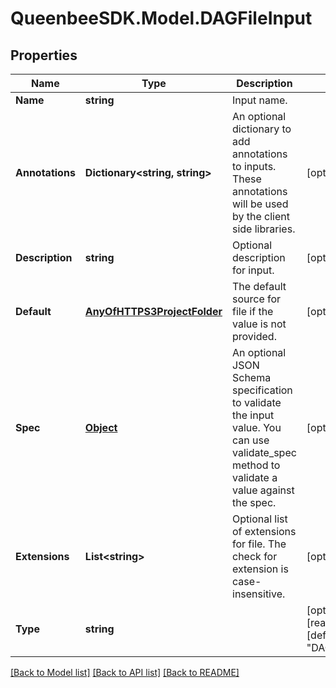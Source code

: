 
# QueenbeeSDK.Model.DAGFileInput

## Properties

Name | Type | Description | Notes
------------ | ------------- | ------------- | -------------
**Name** | **string** | Input name. | 
**Annotations** | **Dictionary&lt;string, string&gt;** | An optional dictionary to add annotations to inputs. These annotations will be used by the client side libraries. | [optional] 
**Description** | **string** | Optional description for input. | [optional] 
**Default** | [**AnyOfHTTPS3ProjectFolder**](AnyOfHTTPS3ProjectFolder.md) | The default source for file if the value is not provided. | [optional] 
**Spec** | [**Object**](.md) | An optional JSON Schema specification to validate the input value. You can use validate_spec method to validate a value against the spec. | [optional] 
**Extensions** | **List&lt;string&gt;** | Optional list of extensions for file. The check for extension is case-insensitive. | [optional] 
**Type** | **string** |  | [optional] [readonly] [default to "DAGFileInput"]

[[Back to Model list]](../README.md#documentation-for-models)
[[Back to API list]](../README.md#documentation-for-api-endpoints)
[[Back to README]](../README.md)


